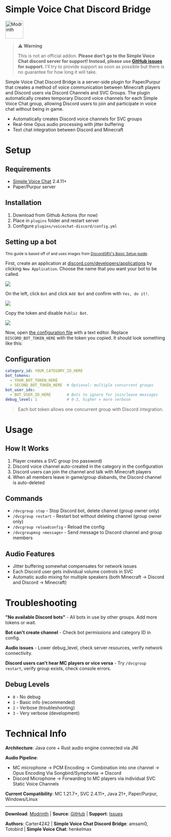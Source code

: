 # Simple Voice Chat Discord Bridge

[<img alt="Modrinth" height="56" src="https://cdn.jsdelivr.net/npm/@intergrav/devins-badges@3/assets/cozy/available/modrinth_vector.svg">](https://modrinth.com/plugin/simple-voice-chat-discord-bridge)

> ⚠️ **Warning**
>
> This is not an official addon. **Please don't go to the Simple Voice Chat discord server for support! Instead, please use [GitHub issues](https://github.com/amsam0/voicechat-discord/issues)
> for support.** I'll try to provide support as soon as possible but there is no guarantee for how long it will take.


Simple Voice Chat Discord Bridge is a server-side plugin for Paper/Purpur that creates a method of voice communication between Minecraft players and Discord users via Discord Channels and SVC Groups. The plugin automatically creates temporary Discord voice channels for each Simple Voice Chat group, allowing Discord users to join and participate in voice chat without being in game.

- Automatically creates Discord voice channels for SVC groups
- Real-time Opus audio processing with jitter buffering
- Text chat integration between Discord and Minecraft

# Setup

## Requirements
- [Simple Voice Chat](https://modrinth.com/mod/simple-voice-chat) 2.4.11+
- Paper/Purpur server

## Installation
1. Download from Github Actions (for now)
2. Place in `plugins` folder and restart server
3. Configure `plugins/voicechat-discord/config.yml`

## Setting up a bot
<sub>This guide is based off of and uses images from [DiscordSRV's Basic Setup guide](https://docs.discordsrv.com/installation/basic-setup/#setting-up-the-bot).</sub>

First, create an application at [discord.com/developers/applications](https://discord.com/developers/applications) by clicking `New Application`. Choose the name that you want your bot to be called.

![](https://docs.discordsrv.com/images/create_application.png)

On the left, click `Bot` and click `Add Bot` and confirm with `Yes, do it!`.

![](https://docs.discordsrv.com/images/create_bot.png)

Copy the token and disable `Public Bot`.

![](https://docs.discordsrv.com/images/copy_token.png)

Now, open [the configuration file](#finding-the-configuration-file) with a text editor. Replace `DISCORD_BOT_TOKEN_HERE` with the token you copied. It should look something like this:
## Configuration
```yaml
category_id: YOUR_CATEGORY_ID_HERE
bot_tokens:
  - YOUR_BOT_TOKEN_HERE
  - SECOND_BOT_TOKEN_HERE  # Optional: multiple concurrent groups
bot_user_ids:
  - BOT_USER_ID_HERE       # Bots to ignore for join/leave messages
debug_level: 1             # 0-3, higher = more verbose
```

> Each bot token allows one concurrent group with Discord integration.

# Usage

## How It Works
1. Player creates a SVC group (no password)
2. Discord voice channel auto-created in the category in the configuration
3. Discord users can join the channel and talk with Minecraft players
4. When all members leave in game/group disbands, the Discord channel is auto-deleted

## Commands
- `/dvcgroup stop` - Stop Discord bot, delete channel (group owner only)
- `/dvcgroup restart` - Restart bot without deleting channel (group owner only)  
- `/dvcgroup reloadconfig` - Reload the config
- `/dvcgroupmsg <message>` - Send message to Discord channel and group members

## Audio Features
- Jitter buffering somewhat compensates for network issues
- Each Discord user gets individual volume controls in SVC
- Automatic audio mixing for multiple speakers (both Minecraft -> Discord and Discord -> Minecraft)

# Troubleshooting

**"No available Discord bots"** - All bots in use by other groups. Add more tokens or wait.

**Bot can't create channel** - Check bot permissions and category ID in config.

**Audio issues** - Lower debug_level, check server resources, verify network connectivity.

**Discord users can't hear MC players or vice versa** - Try `/dvcgroup restart`, verify group exists, check console errors.

## Debug Levels
- `0` - No debug
- `1` - Basic info (recommended) 
- `2` - Verbose (troubleshooting)
- `3` - Very verbose (development)


# Technical Info

**Architecture**: Java core + Rust audio engine connected via JNI

**Audio Pipeline**: 
- MC microphone → PCM Encoding → Combination into one channel → Opus Encoding Via Songbird/Symphonia → Discord
- Discord Microphone → Forwarding to MC players via individual SVC Static Voice Channels

**Current Compatibility**: MC 1.21.7+, SVC 2.4.11+, Java 21+, Paper/Purpur, Windows/Linux

---

**Download**: [Modrinth](https://modrinth.com/plugin/simple-voice-chat-discord-bridge) | **Source**: [GitHub](https://github.com/amsam0/voicechat-discord) | **Support**: [Issues](https://github.com/amsam0/voicechat-discord/issues)

**Authors**: Carter4242 | **Simple Voice Chat Discord Bridge**: amsam0, Totobird | **Simple Voice Chat**: henkelmax
